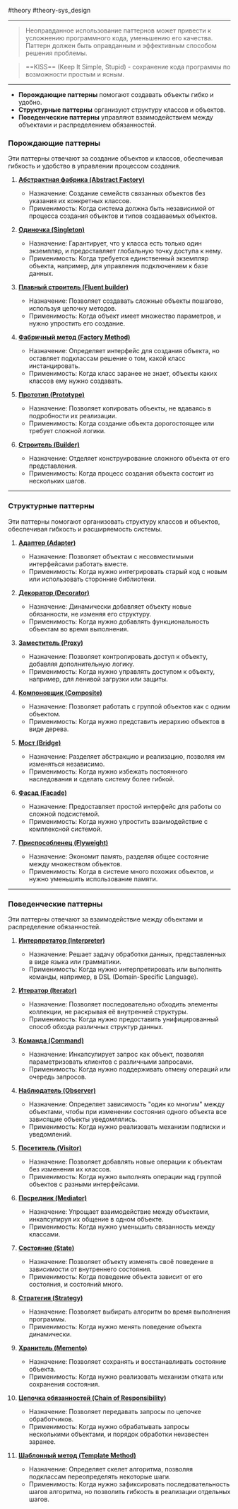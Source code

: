 #theory #theory-sys_design
 
---
> Неоправданное использование паттернов может привести к усложнению программного кода, уменьшению его качества. Паттерн должен быть оправданным и эффективным способом решения проблемы.

> ==KISS== (Keep It Simple, Stupid) - сохранение кода программы по возможности простым и ясным.

---
- **Порождающие паттерны** помогают создавать объекты гибко и удобно.
- **Структурные паттерны** организуют структуру классов и объектов.
- **Поведенческие паттерны** управляют взаимодействием между объектами и распределением обязанностей.


### **Порождающие паттерны**
Эти паттерны отвечают за создание объектов и классов, обеспечивая гибкость и удобство в управлении процессом создания.

1. **[Абстрактная фабрика (Abstract Factory)](2.%20Theory/Программирование/9.%20Паттерны/Проектирование/Порождающие/Абстрактная%20фабрика%20(Abstract%20Factory).md)**  
   - Назначение: Создание семейств связанных объектов без указания их конкретных классов.  
   - Применимость: Когда система должна быть независимой от процесса создания объектов и типов создаваемых объектов.

2. **[Одиночка (Singleton)](2.%20Theory/Программирование/9.%20Паттерны/Проектирование/Порождающие/Одиночка%20(Singleton).md)**  
   - Назначение: Гарантирует, что у класса есть только один экземпляр, и предоставляет глобальную точку доступа к нему.  
   - Применимость: Когда требуется единственный экземпляр объекта, например, для управления подключением к базе данных.

3. **[Плавный строитель (Fluent builder)](2.%20Theory/Программирование/9.%20Паттерны/Проектирование/Порождающие/Плавный%20строитель%20(Fluent%20builder).md)**  
   - Назначение: Позволяет создавать сложные объекты пошагово, используя цепочку методов.  
   - Применимость: Когда объект имеет множество параметров, и нужно упростить его создание.

4. **[Фабричный метод (Factory Method)](2.%20Theory/Программирование/9.%20Паттерны/Проектирование/Порождающие/Фабричный%20метод%20(Factory%20Method).md)**  
   - Назначение: Определяет интерфейс для создания объекта, но оставляет подклассам решение о том, какой класс инстанцировать.  
   - Применимость: Когда класс заранее не знает, объекты каких классов ему нужно создавать.

5. **[Прототип (Prototype)](2.%20Theory/Программирование/9.%20Паттерны/Проектирование/Порождающие/Прототип%20(Prototype).md)**  
   - Назначение: Позволяет копировать объекты, не вдаваясь в подробности их реализации.  
   - Применимость: Когда создание объекта дорогостоящее или требует сложной логики.

6. **[Строитель (Builder)](2.%20Theory/Программирование/9.%20Паттерны/Проектирование/Порождающие/Строитель%20(Builder).md)**  
   - Назначение: Отделяет конструирование сложного объекта от его представления.  
   - Применимость: Когда процесс создания объекта состоит из нескольких шагов.

---

### **Структурные паттерны**
Эти паттерны помогают организовать структуру классов и объектов, обеспечивая гибкость и расширяемость системы.

1. **[Адаптер (Adapter)](2.%20Theory/Программирование/9.%20Паттерны/Проектирование/Структурные/Адаптер%20(Adapter).md)**  
   - Назначение: Позволяет объектам с несовместимыми интерфейсами работать вместе.  
   - Применимость: Когда нужно интегрировать старый код с новым или использовать сторонние библиотеки.

2. **[Декоратор (Decorator)](2.%20Theory/Программирование/9.%20Паттерны/Проектирование/Структурные/Декоратор%20(Decorator).md)**  
   - Назначение: Динамически добавляет объекту новые обязанности, не изменяя его структуру.  
   - Применимость: Когда нужно добавлять функциональность объектам во время выполнения.

3. **[Заместитель (Proxy)](2.%20Theory/Программирование/9.%20Паттерны/Проектирование/Структурные/Заместитель%20(Proxy).md)**  
   - Назначение: Позволяет контролировать доступ к объекту, добавляя дополнительную логику.  
   - Применимость: Когда нужно управлять доступом к объекту, например, для ленивой загрузки или защиты.

4. **[Компоновщик (Composite)](2.%20Theory/Программирование/9.%20Паттерны/Проектирование/Структурные/Компоновщик%20(Composite).md)**  
   - Назначение: Позволяет работать с группой объектов как с одним объектом.  
   - Применимость: Когда нужно представить иерархию объектов в виде дерева.

5. **[Мост (Bridge)](2.%20Theory/Программирование/9.%20Паттерны/Проектирование/Структурные/Мост%20(Bridge).md)**  
   - Назначение: Разделяет абстракцию и реализацию, позволяя им изменяться независимо.  
   - Применимость: Когда нужно избежать постоянного наследования и сделать систему более гибкой.

6. **[Фасад (Facade)](2.%20Theory/Программирование/9.%20Паттерны/Проектирование/Структурные/Фасад%20(Facade).md)**  
   - Назначение: Предоставляет простой интерфейс для работы со сложной подсистемой.  
   - Применимость: Когда нужно упростить взаимодействие с комплексной системой.

7. **[Приспособленец (Flyweight)](2.%20Theory/Программирование/9.%20Паттерны/Проектирование/Структурные/Приспособленец%20(Flyweight).md)**  
   - Назначение: Экономит память, разделяя общее состояние между множеством объектов.  
   - Применимость: Когда в системе много похожих объектов, и нужно уменьшить использование памяти.

---

### **Поведенческие паттерны**
Эти паттерны отвечают за взаимодействие между объектами и распределение обязанностей.

1. **[Интерпретатор (Interpreter)](2.%20Theory/Программирование/9.%20Паттерны/Проектирование/Поведенческие/Интерпретатор%20(Interpreter).md)**  
   - Назначение: Решает задачу обработки данных, представленных в виде языка или грамматики.  
   - Применимость: Когда нужно интерпретировать или выполнять команды, например, в DSL (Domain-Specific Language).

2. **[Итератор (Iterator)](2.%20Theory/Программирование/9.%20Паттерны/Проектирование/Поведенческие/Итератор%20(Iterator).md)**  
   - Назначение: Позволяет последовательно обходить элементы коллекции, не раскрывая её внутренней структуры.  
   - Применимость: Когда нужно предоставить унифицированный способ обхода различных структур данных.

3. **[Команда (Command)](2.%20Theory/Программирование/9.%20Паттерны/Проектирование/Поведенческие/Команда%20(Command).md)**  
   - Назначение: Инкапсулирует запрос как объект, позволяя параметризовать клиентов с различными запросами.  
   - Применимость: Когда нужно поддерживать отмену операций или очередь запросов.

4. **[Наблюдатель (Observer)](2.%20Theory/Программирование/9.%20Паттерны/Проектирование/Поведенческие/Наблюдатель%20(Observer).md)**  
   - Назначение: Определяет зависимость "один ко многим" между объектами, чтобы при изменении состояния одного объекта все зависящие объекты уведомлялись.  
   - Применимость: Когда нужно реализовать механизм подписки и уведомлений.

5. **[Посетитель (Visitor)](2.%20Theory/Программирование/9.%20Паттерны/Проектирование/Поведенческие/Посетитель%20(Visitor).md)**  
   - Назначение: Позволяет добавлять новые операции к объектам без изменения их классов.  
   - Применимость: Когда нужно выполнять операции над группой объектов с разными интерфейсами.

6. **[Посредник (Mediator)](2.%20Theory/Программирование/9.%20Паттерны/Проектирование/Поведенческие/Посредник%20(Mediator).md)**  
   - Назначение: Упрощает взаимодействие между объектами, инкапсулируя их общение в одном объекте.  
   - Применимость: Когда нужно уменьшить связанность между классами.

7. **[Состояние (State)](2.%20Theory/Программирование/9.%20Паттерны/Проектирование/Поведенческие/Состояние%20(State).md)**  
   - Назначение: Позволяет объекту изменять своё поведение в зависимости от внутреннего состояния.  
   - Применимость: Когда поведение объекта зависит от его состояния, и состояний много.

8. **[Стратегия (Strategy)](2.%20Theory/Программирование/9.%20Паттерны/Проектирование/Поведенческие/Стратегия%20(Strategy).md)**  
   - Назначение: Позволяет выбирать алгоритм во время выполнения программы.  
   - Применимость: Когда нужно менять поведение объекта динамически.

9. **[Хранитель (Memento)](2.%20Theory/Программирование/9.%20Паттерны/Проектирование/Поведенческие/Хранитель%20(Memento).md)**  
   - Назначение: Позволяет сохранять и восстанавливать состояние объекта.  
   - Применимость: Когда нужно реализовать механизм отката или сохранения состояния.

10. **[Цепочка обязанностей (Chain of Responsibility)](2.%20Theory/Программирование/9.%20Паттерны/Проектирование/Поведенческие/Цепочка%20обязанностей%20(Chain%20of%20Responsibility).md)**  
    - Назначение: Позволяет передавать запросы по цепочке обработчиков.  
    - Применимость: Когда нужно обрабатывать запросы несколькими объектами, и порядок обработки неизвестен заранее.

11. **[Шаблонный метод (Template Method)](2.%20Theory/Программирование/9.%20Паттерны/Проектирование/Поведенческие/Шаблонный%20метод%20(Template%20Method).md)**  
    - Назначение: Определяет скелет алгоритма, позволяя подклассам переопределять некоторые шаги.  
    - Применимость: Когда нужно зафиксировать последовательность шагов алгоритма, но позволить гибкость в реализации отдельных шагов.
